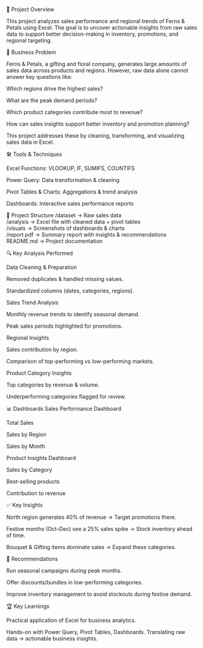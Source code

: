 📌 Project Overview

This project analyzes sales performance and regional trends of Ferns & Petals using Excel. The goal is to uncover actionable insights from raw sales data to support better decision-making in inventory, promotions, and regional targeting.

🎯 Business Problem

Ferns & Petals, a gifting and floral company, generates large amounts of sales data across products and regions. However, raw data alone cannot answer key questions like:

Which regions drive the highest sales?

What are the peak demand periods?

Which product categories contribute most to revenue?

How can sales insights support better inventory and promotion planning?

This project addresses these by cleaning, transforming, and visualizing sales data in Excel.

🛠️ Tools & Techniques

Excel Functions: VLOOKUP, IF, SUMIFS, COUNTIFS

Power Query: Data transformation & cleaning

Pivot Tables & Charts: Aggregations & trend analysis

Dashboards: Interactive sales performance reports

📂 Project Structure
/dataset        → Raw sales data  
/analysis       → Excel file with cleaned data + pivot tables  
/visuals        → Screenshots of dashboards & charts  
/report.pdf     → Summary report with insights & recommendations  
README.md       → Project documentation

🔍 Key Analysis Performed

Data Cleaning & Preparation

Removed duplicates & handled missing values.

Standardized columns (dates, categories, regions).

Sales Trend Analysis

Monthly revenue trends to identify seasonal demand.

Peak sales periods highlighted for promotions.

Regional Insights

Sales contribution by region.

Comparison of top-performing vs low-performing markets.

Product Category Insights

Top categories by revenue & volume.

Underperforming categories flagged for review.

📊 Dashboards
Sales Performance Dashboard

Total Sales

Sales by Region

Sales by Month

Product Insights Dashboard

Sales by Category

Best-selling products

Contribution to revenue

✅ Key Insights

North region generates 40% of revenue → Target promotions there.

Festive months (Oct–Dec) see a 25% sales spike → Stock inventory ahead of time.

Bouquet & Gifting items dominate sales → Expand these categories.

🚀 Recommendations

Run seasonal campaigns during peak months.

Offer discounts/bundles in low-performing categories.

Improve inventory management to avoid stockouts during festive demand.

🏆 Key Learnings

Practical application of Excel for business analytics.

Hands-on with Power Query, Pivot Tables, Dashboards.
Translating raw data → actionable business insights.

